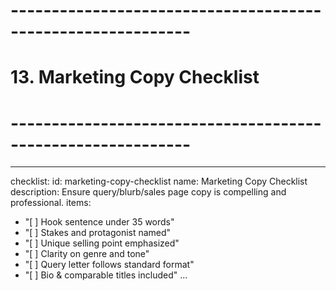 # ------------------------------------------------------------
# 13. Marketing Copy Checklist
# ------------------------------------------------------------
---
checklist:
  id: marketing-copy-checklist
  name: Marketing Copy Checklist
  description: Ensure query/blurb/sales page copy is compelling and professional.
items:
  - "[ ] Hook sentence under 35 words"
  - "[ ] Stakes and protagonist named"
  - "[ ] Unique selling point emphasized"
  - "[ ] Clarity on genre and tone"
  - "[ ] Query letter follows standard format"
  - "[ ] Bio & comparable titles included"
...
